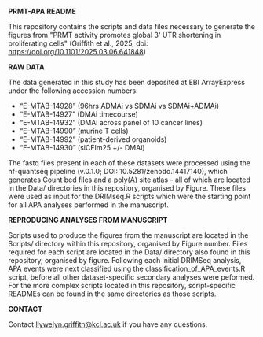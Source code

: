 
**PRMT-APA README**

This repository contains the scripts and data files necessary to generate the figures from "PRMT activity promotes global 3' UTR shortening in proliferating cells" (Griffith et al., 2025, doi: https://doi.org/10.1101/2025.03.06.641848)



**RAW DATA**

The data generated in this study has been deposited at EBI ArrayExpress under the following accession numbers: 
- “E-MTAB-14928” (96hrs ADMAi vs SDMAi vs SDMAi+ADMAi)
- “E-MTAB-14927” (DMAi timecourse)
- “E-MTAB-14932” (DMAi across panel of 10 cancer lines)
- “E-MTAB-14990” (murine T cells)
- “E-MTAB-14992” (patient-derived organoids)
- “E-MTAB-14930” (siCFIm25 +/- DMAi)

The fastq files present in each of these datasets were processed using the nf-quantseq pipeline (v.0.1.0; DOI: 10.5281/zenodo.14417140), which generates Count bed files and a poly(A) site atlas - all of which are located in the Data/ directories in this repository, organised by Figure. These files were used as input for the DRIMseq.R scripts which were the starting point for all APA analyses performed in the manuscript.



**REPRODUCING ANALYSES FROM MANUSCRIPT**

Scripts used to produce the figures from the manuscript are located in the Scripts/ directory within this repository, organised by Figure number. Files required for each script are located in the Data/ directory also found in this repository, organised by figure. Following each initial DRIMSeq analysis, APA events were next classified using the classification_of_APA_events.R script, before all other dataset-specific secondary analyses were peformed. For the more complex scripts located in this repository, script-specific READMEs can be found in the same directories as those scripts.



**CONTACT**

Contact llywelyn.griffith@kcl.ac.uk if you have any questions.
